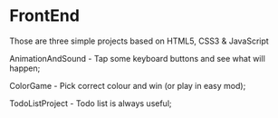 # FrontEnd
Those are three simple projects based on HTML5, CSS3 &amp; JavaScript 

AnimationAndSound 	- Tap some keyboard buttons and see what will happen;

ColorGame 	- Pick correct colour and win (or play in easy mod);

TodoListProject - Todo list is always useful;
